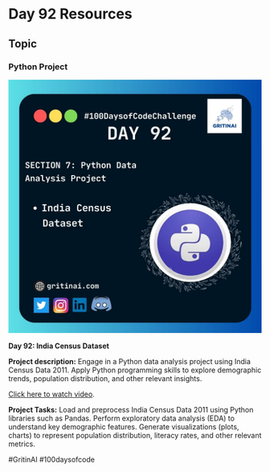 # Day 92 Resources

## Topic

### Python Project

![100 days of code Day 92](https://github.com/GritinAI/100daysofcode2.0/blob/main/Images/Day92.jpg)

**Day 92: India Census Dataset**

**Project description:** Engage in a Python data analysis project using India Census Data 2011. Apply Python programming skills to explore demographic trends, population distribution, and other relevant insights.


[Click here to watch video](https://youtu.be/e1zKFSrKeLs?si=xaMRhcKylryCgaLO).


**Project Tasks:**
Load and preprocess India Census Data 2011 using Python libraries such as Pandas.
Perform exploratory data analysis (EDA) to understand key demographic features.
Generate visualizations (plots, charts) to represent population distribution, literacy rates, and other relevant metrics.


#GritinAI #100daysofcode


